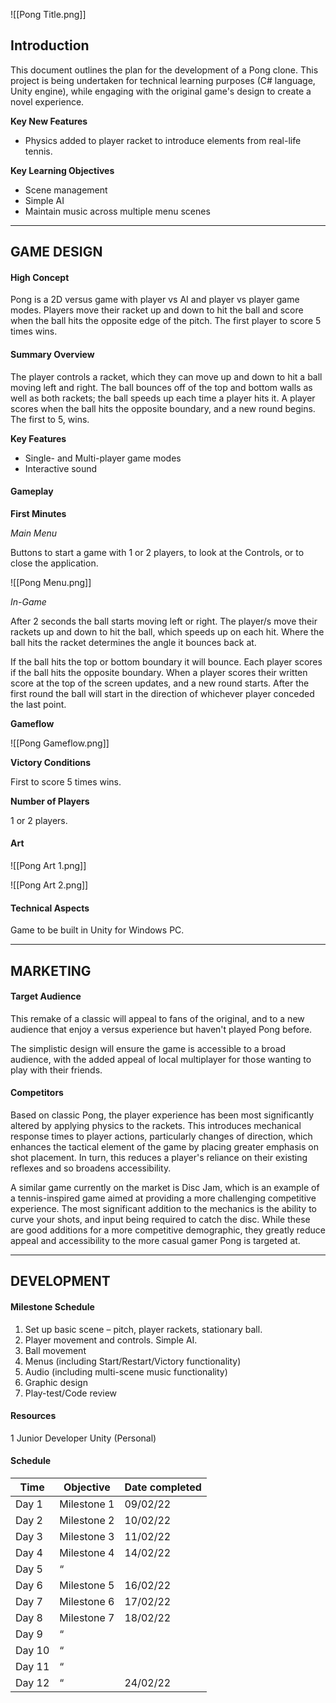 ![[Pong Title.png]]

## Introduction

This document outlines the plan for the development of a Pong clone. This project is being undertaken for technical learning purposes (C# language, Unity engine), while engaging with the original game's design to create a novel experience.

__Key New Features__

- Physics added to player racket to introduce elements from real-life tennis.

__Key Learning Objectives__

- Scene management
- Simple AI
- Maintain music across multiple menu scenes

***

## GAME DESIGN

#### High Concept

Pong is a 2D versus game with player vs AI and player vs player game modes. Players move their racket up and down to hit the ball and score when the ball hits the opposite edge of the pitch. The first player to score 5 times wins.

#### Summary Overview

The player controls a racket, which they can move up and down to hit a ball moving left and right. The ball bounces off of the top and bottom walls as well as both rackets; the ball speeds up each time a player hits it. A player scores when the ball hits the opposite boundary, and a new round begins. The first to 5, wins.

__Key Features__

- Single- and Multi-player game modes
- Interactive sound

#### Gameplay

__First Minutes__

_Main Menu_

Buttons to start a game with 1 or 2 players, to look at the Controls, or to close the application.

![[Pong Menu.png]]

_In-Game_

After 2 seconds the ball starts moving left or right. The player/s move their rackets up and down to hit the ball, which speeds up on each hit. Where the ball hits the racket determines the angle it bounces back at.

If the ball hits the top or bottom boundary it will bounce. Each player scores if the ball hits the opposite boundary. When a player scores their written score at the top of the screen updates, and a new round starts. After the first round the ball will start in the direction of whichever player conceded the last point.

__Gameflow__

![[Pong Gameflow.png]]

__Victory Conditions__

First to score 5 times wins.

__Number of Players__

1 or 2 players.

#### Art

![[Pong Art 1.png]]

![[Pong Art 2.png]]

#### Technical Aspects

Game to be built in Unity for Windows PC.

***

## MARKETING

#### Target Audience

This remake of a classic will appeal to fans of the original, and to a new audience that enjoy a versus experience but haven't played Pong before.

The simplistic design will ensure the game is accessible to a broad audience, with the added appeal of local multiplayer for those wanting to play with their friends.

#### Competitors

Based on classic Pong, the player experience has been most significantly altered by applying physics to the rackets. This introduces mechanical response times to player actions, particularly changes of direction, which enhances the tactical element of the game by placing greater emphasis on shot placement. In turn, this reduces a player's reliance on their existing reflexes and so broadens accessibility.

A similar game currently on the market is Disc Jam, which is an example of a tennis-inspired game aimed at providing a more challenging competitive experience. The most significant addition to the mechanics is the ability to curve your shots, and input being required to catch the disc. While these are good additions for a more competitive demographic, they greatly reduce appeal and accessibility to the more casual gamer Pong is targeted at.

***

## DEVELOPMENT

#### Milestone Schedule

1. Set up basic scene – pitch, player rackets, stationary ball.
2. Player movement and controls. Simple AI.
3. Ball movement
4. Menus (including Start/Restart/Victory functionality)
5. Audio (including multi-scene music functionality)
6. Graphic design
7. Play-test/Code review

#### Resources

1 Junior Developer
Unity (Personal)

#### Schedule

| __Time__ | __Objective__ | __Date completed__ |
| --- | --- | --- |
| Day 1 | Milestone 1 | 09/02/22 |
| Day 2 | Milestone 2 | 10/02/22 |
| Day 3 | Milestone 3 | 11/02/22 |
| Day 4 | Milestone 4 | 14/02/22 |
| Day 5 | “ |  |
| Day 6 | Milestone 5 | 16/02/22 |
| Day 7 | Milestone 6 | 17/02/22 |
| Day 8 | Milestone 7 | 18/02/22 |
| Day 9 | “ |  |
| Day 10 | “ |  |
| Day 11 | “ |  |
| Day 12 | “ | 24/02/22 |